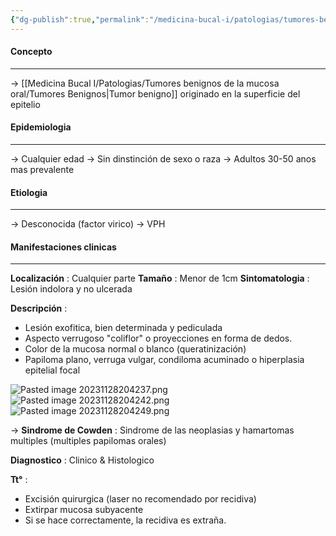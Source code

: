 ```yaml
---
{"dg-publish":true,"permalink":"/medicina-bucal-i/patologias/tumores-benignos-de-la-mucosa-oral/tumores-epitaliales/papiloma/"}
---
```



#### Concepto
---

→ [[Medicina Bucal I/Patologias/Tumores benignos de la mucosa oral/Tumores Benignos\|Tumor benigno]] originado en la superficie del epitelio

#### Epidemiologia
---

→ Cualquier edad
→ Sin dinstinción de sexo o raza
→ Adultos 30-50 anos mas prevalente

#### Etiologia
---

→ Desconocida (factor virico)
→ VPH

#### Manifestaciones clinicas
---

**Localización** : Cualquier parte 
**Tamaño** : Menor de 1cm
**Sintomatologia** : Lesión indolora y no ulcerada

**Descripción** :
- Lesión exofitica, bien determinada y pediculada
- Aspecto verrugoso "coliflor" o proyecciones en forma de dedos.
- Color de la mucosa normal o blanco (queratinización)
- Papiloma plano, verruga vulgar, condiloma acuminado o hiperplasia epitelial focal

![Pasted image 20231128204237.png](/img/user/Cirugia%20Bucal%20I/Medias/Pasted%20image%2020231128204237.png)
![Pasted image 20231128204242.png](/img/user/Cirugia%20Bucal%20I/Medias/Pasted%20image%2020231128204242.png)
![Pasted image 20231128204249.png](/img/user/Cirugia%20Bucal%20I/Medias/Pasted%20image%2020231128204249.png)

→ **Sindrome de Cowden** : Sindrome de las neoplasias y hamartomas multiples (multiples papilomas orales)

**Diagnostico** : Clinico & Histologico

**Tt°** :
- Excisión quirurgica (laser no recomendado por recidiva)
- Extirpar mucosa subyacente
- Si se hace correctamente, la recidiva es extraña.